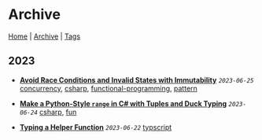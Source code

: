 # Archive

[Home](../README.md) | [Archive](./archive.md) | [Tags](./tags.md)

## 2023
- __[Avoid Race Conditions and Invalid States with Immutability](../src/2023/6/25/avoid_race_condition_with_immutability/README.md)__
  _`2023-06-25`_
  [concurrency](./tags.md#concurrency), [csharp](./tags.md#csharp), [functional-programming](./tags.md#functional-programming), [pattern](./tags.md#pattern)

- __[Make a Python-Style `range` in C# with Tuples and Duck Typing](../src/2023/6/24/python_style_range/README.md)__
  _`2023-06-24`_
  [csharp](./tags.md#csharp), [fun](./tags.md#fun)

- __[Typing a Helper Function](../src/2023/6/22/typing_a_helper_function/README.md)__
  _`2023-06-22`_
  [typscript](./tags.md#typscript)


